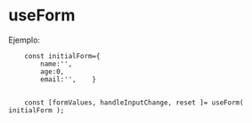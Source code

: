 # useForm

Ejemplo:

```
    const initialForm={
        name:'',
        age:0,
        email:'',    }


    const [formValues, handleInputChange, reset ]= useForm( initialForm );

```